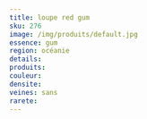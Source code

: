 ```yaml
---
title: loupe red gum
sku: 276
image: /img/produits/default.jpg
essence: gum
region: océanie
details: 
produits:
couleur: 
densite: 
veines: sans
rarete: 
---
```

